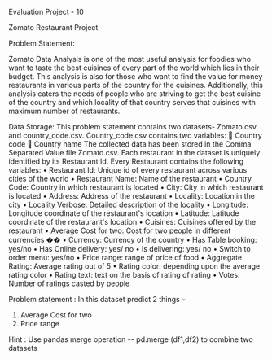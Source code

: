 Evaluation Project - 10

Zomato Restaurant Project

Problem Statement:

Zomato Data Analysis is one of the most useful analysis for foodies who want to taste the best
cuisines of every part of the world which lies in their budget. This analysis is also for those who
want to find the value for money restaurants in various parts of the country for the cuisines.
Additionally, this analysis caters the needs of people who are striving to get the best cuisine of
the country and which locality of that country serves that cuisines with maximum number of
restaurants.

Data Storage:
This problem statement contains two datasets- Zomato.csv and country_code.csv.
Country_code.csv contains two variables:
 Country code
 Country name
The collected data has been stored in the Comma Separated Value file Zomato.csv. Each
restaurant in the dataset is uniquely identified by its Restaurant Id. Every Restaurant contains the
following variables:
• Restaurant Id: Unique id of every restaurant across various cities of the world
• Restaurant Name: Name of the restaurant
• Country Code: Country in which restaurant is located
• City: City in which restaurant is located
• Address: Address of the restaurant
• Locality: Location in the city
• Locality Verbose: Detailed description of the locality
• Longitude: Longitude coordinate of the restaurant&#39;s location
• Latitude: Latitude coordinate of the restaurant&#39;s location
• Cuisines: Cuisines offered by the restaurant
• Average Cost for two: Cost for two people in different currencies ��
• Currency: Currency of the country
• Has Table booking: yes/no
• Has Online delivery: yes/ no
• Is delivering: yes/ no
• Switch to order menu: yes/no
• Price range: range of price of food
• Aggregate Rating: Average rating out of 5
• Rating color: depending upon the average rating color
• Rating text: text on the basis of rating of rating
• Votes: Number of ratings casted by people

Problem statement : In this dataset predict 2 things –
1) Average Cost for two
2) Price range

Hint : Use pandas merge operation -- pd.merge (df1,df2) to combine two datasets
